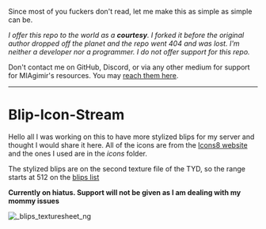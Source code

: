 Since most of you fuckers don't read, let me make this as simple as simple can be.

*I offer this repo to the world as a **courtesy**. I forked it before the original author dropped off the planet and the repo went 404 and was lost. I'm neither a developer nor a programmer. I do not offer support for this repo.*

Don't contact me on GitHub, Discord, or via any other medium for support for MIAgimir's resources. You may [reach them here](https://github.com/Mesa-Indigo).

---

# Blip-Icon-Stream

Hello all
I was working on this to have more stylized blips for my server and thought I would share it here. All of the icons are from the [Icons8 website](https://icons8.com/icon/set/popular/sf-regular) and the ones I used are in the *icons* folder. 

The stylized blips are on the second texture file of the TYD, so the range starts at 512 on the [blips list](https://docs.fivem.net/docs/game-references/blips/)

**Currently on hiatus. Support will not be given as I am dealing with my mommy issues**


![_blips_texturesheet_ng](https://user-images.githubusercontent.com/116332087/227812562-04fa75d9-d5b8-48f6-bc31-64f9a5584737.png)
